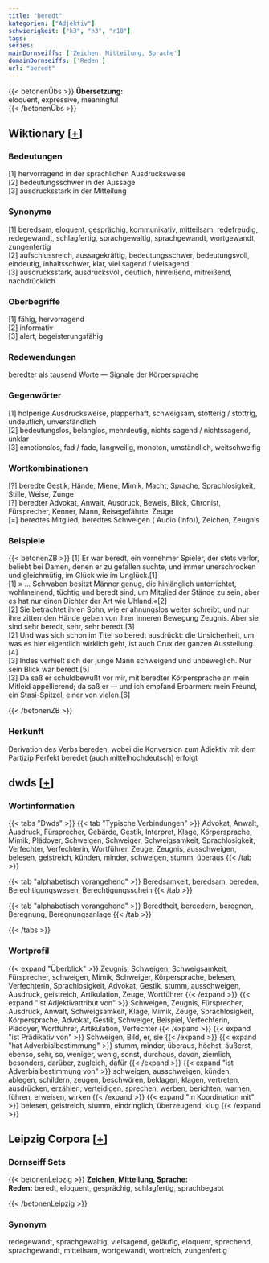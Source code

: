 ```yaml
---
title: "beredt"
kategorien: ["Adjektiv"]
schwierigkeit: ["k3", "h3", "r18"]
tags:
series:
mainDornseiffs: ['Zeichen, Mitteilung, Sprache']
domainDornseiffs: ['Reden']
url: "beredt"
---
```


{{< betonenÜbs >}}
**Übersetzung:**  
eloquent, expressive, meaningful  
{{< /betonenÜbs >}}

## Wiktionary [[+](https://de.wiktionary.org/wiki/beredt)]

### Bedeutungen
[1] hervorragend in der sprachlichen Ausdrucksweise  
[2] bedeutungsschwer in der Aussage  
[3] ausdrucksstark in der Mitteilung  

### Synonyme
[1] beredsam, eloquent, gesprächig, kommunikativ, mitteilsam, redefreudig, redegewandt, schlagfertig, sprachgewaltig, sprachgewandt, wortgewandt, zungenfertig  
[2] aufschlussreich, aussagekräftig, bedeutungsschwer, bedeutungsvoll, eindeutig, inhaltsschwer, klar, viel sagend / vielsagend  
[3] ausdrucksstark, ausdrucksvoll, deutlich, hinreißend, mitreißend, nachdrücklich  

### Oberbegriffe
[1] fähig, hervorragend  
[2] informativ  
[3] alert, begeisterungsfähig  

### Redewendungen
beredter als tausend Worte — Signale der Körpersprache  

### Gegenwörter
[1] holperige Ausdrucksweise, plapperhaft, schweigsam, stotterig / stottrig, undeutlich, unverständlich  
[2] bedeutungslos, belanglos, mehrdeutig, nichts sagend / nichtssagend, unklar  
[3] emotionslos, fad / fade, langweilig, monoton, umständlich, weitschweifig  

### Wortkombinationen
[?] beredte Gestik, Hände, Miene, Mimik, Macht, Sprache, Sprachlosigkeit, Stille, Weise, Zunge  
[?] beredter Advokat, Anwalt, Ausdruck, Beweis, Blick, Chronist, Fürsprecher, Kenner, Mann, Reisegefährte, Zeuge  
[=] beredtes Mitglied, beredtes Schweigen ( Audio (Info)), Zeichen, Zeugnis  

### Beispiele
{{< betonenZB >}}
[1] Er war beredt, ein vornehmer Spieler, der stets verlor, beliebt bei Damen, denen er zu gefallen suchte, und immer unerschrocken und gleichmütig, im Glück wie im Unglück.[1]  
[1] » … Schwaben besitzt Männer genug, die hinlänglich unterrichtet, wohlmeinend, tüchtig und beredt sind, um Mitglied der Stände zu sein, aber es hat nur einen Dichter der Art wie Uhland.«[2]  
[2] Sie betrachtet ihren Sohn, wie er ahnungslos weiter schreibt, und nur ihre zitternden Hände geben von ihrer inneren Bewegung Zeugnis. Aber sie sind sehr beredt, sehr, sehr beredt.[3]  
[2] Und was sich schon im Titel so beredt ausdrückt: die Unsicherheit, um was es hier eigentlich wirklich geht, ist auch Crux der ganzen Ausstellung.[4]  
[3] Indes verhielt sich der junge Mann schweigend und unbeweglich. Nur sein Blick war beredt.[5]  
[3] Da saß er schuldbewußt vor mir, mit beredter Körpersprache an mein Mitleid appellierend; da saß er — und ich empfand Erbarmen: mein Freund, ein Stasi-Spitzel, einer von vielen.[6]  

{{< /betonenZB >}}
### Herkunft
Derivation des Verbs bereden, wobei die Konversion zum Adjektiv mit dem Partizip Perfekt beredet (auch mittelhochdeutsch) erfolgt  



## dwds [[+](https://www.dwds.de/wb/beredt)]

### Wortinformation
{{< tabs "Dwds" >}}
{{< tab "Typische Verbindungen" >}}
Advokat, Anwalt, Ausdruck, Fürsprecher, Gebärde, Gestik, Interpret, Klage, Körpersprache, Mimik, Plädoyer, Schweigen, Schweiger, Schweigsamkeit, Sprachlosigkeit, Verfechter, Verfechterin, Wortführer, Zeuge, Zeugnis, ausschweigen, belesen, geistreich, künden, minder, schweigen, stumm, überaus
{{< /tab >}}

{{< tab "alphabetisch vorangehend" >}}
Beredsamkeit, beredsam, bereden, Berechtigungswesen, Berechtigungsschein
{{< /tab >}}

{{< tab "alphabetisch vorangehend" >}}
Beredtheit, bereedern, beregnen, Beregnung, Beregnungsanlage
{{< /tab >}}

{{< /tabs >}}

### Wortprofil
{{< expand "Überblick" >}} Zeugnis, Schweigen, Schweigsamkeit, Fürsprecher, schweigen, Mimik, Schweiger, Körpersprache, belesen, Verfechterin, Sprachlosigkeit, Advokat, Gestik, stumm, ausschweigen, Ausdruck, geistreich, Artikulation, Zeuge, Wortführer {{< /expand >}}
{{< expand "ist Adjektivattribut von" >}} Schweigen, Zeugnis, Fürsprecher, Ausdruck, Anwalt, Schweigsamkeit, Klage, Mimik, Zeuge, Sprachlosigkeit, Körpersprache, Advokat, Gestik, Schweiger, Beispiel, Verfechterin, Plädoyer, Wortführer, Artikulation, Verfechter {{< /expand >}}
{{< expand "ist Prädikativ von" >}} Schweigen, Bild, er, sie {{< /expand >}}
{{< expand "hat Adverbialbestimmung" >}} stumm, minder, überaus, höchst, äußerst, ebenso, sehr, so, weniger, wenig, sonst, durchaus, davon, ziemlich, besonders, darüber, zugleich, dafür {{< /expand >}}
{{< expand "ist Adverbialbestimmung von" >}} schweigen, ausschweigen, künden, ablegen, schildern, zeugen, beschwören, beklagen, klagen, vertreten, ausdrücken, erzählen, verteidigen, sprechen, werben, berichten, warnen, führen, erweisen, wirken {{< /expand >}}
{{< expand "in Koordination mit" >}} belesen, geistreich, stumm, eindringlich, überzeugend, klug {{< /expand >}}

## Leipzig Corpora [[+](https://corpora.uni-leipzig.de/en/res?word=beredt&corpusId=deu_newscrawl-public_2018)]

### Dornseiff Sets
{{< betonenLeipzig >}}
**Zeichen, Mitteilung, Sprache:**  
**Reden:** beredt, eloquent, gesprächig, schlagfertig, sprachbegabt  

{{< /betonenLeipzig >}}

### Synonym
redegewandt, sprachgewaltig, vielsagend, geläufig, eloquent, sprechend, sprachgewandt, mitteilsam, wortgewandt, wortreich, zungenfertig


